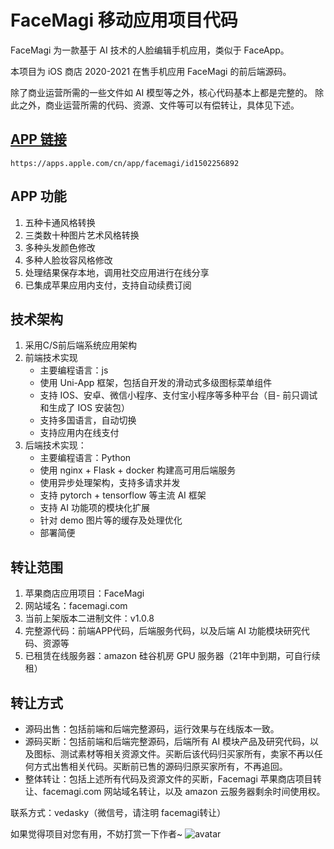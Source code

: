 # FaceMagi 移动应用项目代码

FaceMagi 为一款基于 AI 技术的人脸编辑手机应用，类似于 FaceApp。

本项目为 iOS 商店 2020-2021 在售手机应用 FaceMagi 的前后端源码。

除了商业运营所需的一些文件如 AI 模型等之外，核心代码基本上都是完整的。
除此之外，商业运营所需的代码、资源、文件等可以有偿转让，具体见下述。

## [APP 链接](https://apps.apple.com/cn/app/facemagi/id1502256892)

  `https://apps.apple.com/cn/app/facemagi/id1502256892`

## APP 功能

1. 五种卡通风格转换
2. 三类数十种图片艺术风格转换
3. 多种头发颜色修改
4. 多种人脸妆容风格修改
5. 处理结果保存本地，调用社交应用进行在线分享
6. 已集成苹果应用内支付，支持自动续费订阅

## 技术架构

1. 采用C/S前后端系统应用架构
2. 前端技术实现
    - 主要编程语言：js
    - 使用 Uni-App 框架，包括自开发的滑动式多级图标菜单组件
    - 支持 IOS、安卓、微信小程序、支付宝小程序等多种平台（目- 前只调试和生成了 IOS 安装包）
    - 支持多国语言，自动切换
    - 支持应用内在线支付
3. 后端技术实现：
    - 主要编程语言：Python
    - 使用 nginx + Flask + docker 构建高可用后端服务
    - 使用异步处理架构，支持多请求并发
    - 支持 pytorch + tensorflow 等主流 AI 框架
    - 支持 AI 功能项的模块化扩展
    - 针对 demo 图片等的缓存及处理优化
    - 部署简便

## 转让范围

1. 苹果商店应用项目：FaceMagi
2. 网站域名：facemagi.com
3. 当前上架版本二进制文件：v1.0.8
4. 完整源代码：前端APP代码，后端服务代码，以及后端 AI 功能模块研究代码、资源等
5. 已租赁在线服务器：amazon 硅谷机房 GPU 服务器（21年中到期，可自行续租）

## 转让方式

- 源码出售：包括前端和后端完整源码，运行效果与在线版本一致。
- 源码买断：包括前端和后端完整源码，后端所有 AI 模块产品及研究代码，以及图标、测试素材等相关资源文件。买断后该代码归买家所有，卖家不再以任何方式出售相关代码。买断前已售的源码归原买家所有，不再追回。
- 整体转让：包括上述所有代码及资源文件的买断，Facemagi 苹果商店项目转让、facemagi.com 网站域名转让，以及 amazon 云服务器剩余时间使用权。

联系方式：vedasky（微信号，请注明 facemagi转让）

如果觉得项目对您有用，不妨打赏一下作者~
![avatar](http://www.visnusoft.com/wxds-small.png)
